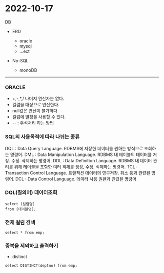 2022-10-17
================================

DB
- ERD
  - oracle
  - mysql
  - ...ect

- No-SQL
  - monoDB

-----------

### ORACLE
- +,-,*,/ 나머지 연산자는 없다. 
- 컬럼을 대상으로 연산한다.
- null값은 연산이 불가하다
- 컬럼에 별칭을 사용할 수 있다.
- -- : 주석처리 하는 방법

### SQL의 사용목적에 따라 나뉘는 종류
DQL : Data Query Language. RDBMS에 저장한 데이터를 원하는 방식으로 조회하는 명령어.
DML : Data Manipulation Language. RDBMS 내 테이블의 데이터를 저장. 수정. 삭제하는 명령어.
DDL : Data Definition Language. RDBMS 내 데이터 관리를 위해 테이블을 포함한 여러 객체를 생성, 수정, 삭제하는 명령어.
TCL : Transaction Control Language. 트랜잭션 데이터의 영구저장. 취소 등과 관련된 명령어.
DCL : Data Control Language. 데이터 사용 권환과 관련된 명령어.

### DQL(질의어) 데이터조회
```
select (컬럼명)
from (테이블명);
```


### 전체 컬럼 검색 
```
select * from emp;
```

### 중복을 제외하고 출력하기
- distinct
```
select DISTINCT(deptno) from emp; 
```
